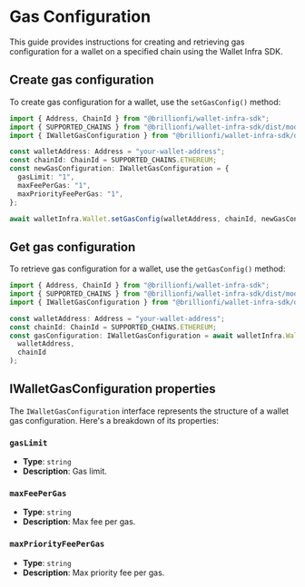 # Gas Configuration

This guide provides instructions for creating and retrieving gas configuration for a wallet on a specified chain using the Wallet Infra SDK.

## Create gas configuration

To create gas configuration for a wallet, use the `setGasConfig()` method:

```ts
import { Address, ChainId } from "@brillionfi/wallet-infra-sdk";
import { SUPPORTED_CHAINS } from "@brillionfi/wallet-infra-sdk/dist/models/common.models";
import { IWalletGasConfiguration } from "@brillionfi/wallet-infra-sdk/dist/models/wallet.models";

const walletAddress: Address = "your-wallet-address";
const chainId: ChainId = SUPPORTED_CHAINS.ETHEREUM;
const newGasConfiguration: IWalletGasConfiguration = {
  gasLimit: "1",
  maxFeePerGas: "1",
  maxPriorityFeePerGas: "1",
};

await walletInfra.Wallet.setGasConfig(walletAddress, chainId, newGasConfiguration);
```

## Get gas configuration

To retrieve gas configuration for a wallet, use the `getGasConfig()` method:

```ts
import { Address, ChainId } from "@brillionfi/wallet-infra-sdk";
import { SUPPORTED_CHAINS } from "@brillionfi/wallet-infra-sdk/dist/models/common.models";
import { IWalletGasConfiguration } from "@brillionfi/wallet-infra-sdk/dist/models/wallet.models";

const walletAddress: Address = "your-wallet-address";
const chainId: ChainId = SUPPORTED_CHAINS.ETHEREUM;
const gasConfiguration: IWalletGasConfiguration = await walletInfra.Wallet.getGasConfig(
  walletAddress,
  chainId
);
```

## IWalletGasConfiguration properties

The `IWalletGasConfiguration` interface represents the structure of a wallet gas configuration. Here's a breakdown of its properties:

### `gasLimit`

- **Type**: `string`
- **Description**: Gas limit.

### `maxFeePerGas`

- **Type**: `string`
- **Description**: Max fee per gas.

### `maxPriorityFeePerGas`

- **Type**: `string`
- **Description**: Max priority fee per gas.
